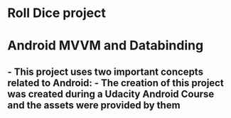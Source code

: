 # Roll Dice project

<h1>
Android MVVM and Databinding
</h1>

<h2>
- This project uses two important concepts related to Android:
- The creation of this project was created during a Udacity Android Course and the assets were provided by them
</h2>